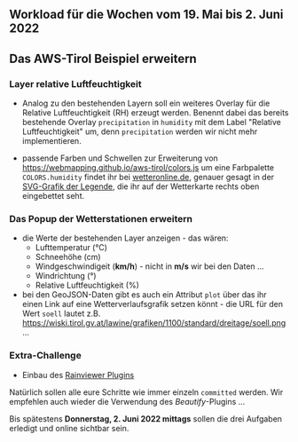 ## Workload für die Wochen vom 19. Mai bis 2. Juni 2022

## Das AWS-Tirol Beispiel erweitern

### Layer relative Luftfeuchtigkeit

* Analog zu den bestehenden Layern soll ein weiteres Overlay für die Relative Luftfeuchtigkeit (RH) erzeugt werden. Benennt dabei das bereits bestehende Overlay `precipitation` in `humidity` mit dem Label "Relative Luftfeuchtigkeit" um, denn `precipitation` werden wir nicht mehr implementieren.

* passende Farben und Schwellen zur Erweiterung von <https://webmapping.github.io/aws-tirol/colors.js> um eine Farbpalette `COLORS.humidity` findet ihr bei [wetteronline.de](https://www.wetteronline.de/?gid=10093&metparaid=RH&pcid=pc_aktuell_local&pid=p_aktuell_local&sid=ColorMap), genauer gesagt in der [SVG-Grafik der Legende](https://st.wetteronline.de/mdr/p_aktuell_local/1.0.159/images/symbology/www/ic_Humidity_390x76.svg), die ihr auf der Wetterkarte rechts oben eingebettet seht.

### Das Popup der Wetterstationen erweitern 

* die Werte der bestehenden Layer anzeigen - das wären:
    * Lufttemperatur (°C)
    * Schneehöhe (cm)
    * Windgeschwindigeit (**km/h**) - nicht in **m/s** wir bei den Daten ...
    * Windrichtung (°)
    * Relative Luftfeuchtigkeit (%)
* bei den GeoJSON-Daten gibt es auch ein Attribut `plot` über das ihr einen Link auf eine Wetterverlaufsgrafik setzen könnt - die URL für den Wert `soell` lautet z.B. <https://wiski.tirol.gv.at/lawine/grafiken/1100/standard/dreitage/soell.png> ...

### Extra-Challenge

* Einbau des [Rainviewer Plugins](https://github.com/mwasil/Leaflet.Rainviewer)

Natürlich sollen alle eure Schritte wie immer einzeln `committed` werden. Wir empfehlen auch wieder die Verwendung des *Beautify*-Plugins ...

Bis spätestens **Donnerstag, 2. Juni 2022 mittags** sollen die drei Aufgaben erledigt und online sichtbar sein.
